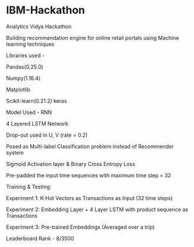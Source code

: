 # IBM-Hackathon
Analytics Vidya Hackathon

Building recommendation engine for online retail portals using Machine learning techniques

Libraries used -

Pandas(0.25.0)

Numpy(1.16.4)

Matplotlib

Scikit-learn(0.21.2)
keras


Model Used - RNN

4 Layered LSTM Network

Drop-out used in U, V (rate = 0.2)

Posed as Multi-label Classification problem instead of Recommender system

Sigmoid Activation layer & Binary Cross Entropy Loss

Pre-padded the input time sequences with maximum time step = 32

Training & Testing:

Experiment 1: K-Hot Vectors as Transactions as Input (32 time steps)

Experiment 2: Embedding Layer + 4 Layer LSTM with product sequence as Transactions

Experiment 3: Pre-trained Embeddings (Averaged over a trip)

Leaderboard Rank - 8/3500
